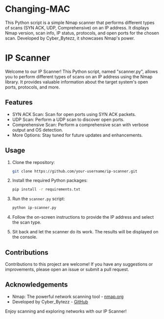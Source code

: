 # Changing-MAC
This Python script is a simple Nmap scanner that performs different types of scans (SYN ACK, UDP, Comprehensive) on an IP address. It displays Nmap version, scan info, IP status, protocols, and open ports for the chosen scan. Developed by Cyber_Bytezz, it showcases Nmap's power.
# IP Scanner

Welcome to our IP Scanner! This Python script, named "scanner.py", allows you to perform different types of scans on an IP address using the Nmap library. It provides valuable information about the target system's open ports, protocols, and more.

## Features

- SYN ACK Scan: Scan for open ports using SYN ACK packets.
- UDP Scan: Perform a UDP scan to discover open ports.
- Comprehensive Scan: Perform a comprehensive scan with verbose output and OS detection.
- More Options: Stay tuned for future updates and enhancements.

## Usage

1. Clone the repository:

   ```bash
   git clone https://github.com/your-username/ip-scanner.git
   ```

2. Install the required Python packages:

   ```bash
   pip install -r requirements.txt
   ```

3. Run the `scanner.py` script:

   ```bash
   python ip-scanner.py
   ```

4. Follow the on-screen instructions to provide the IP address and select the scan type.

5. Sit back and let the scanner do its work. The results will be displayed on the console.

## Contributions

Contributions to this project are welcome! If you have any suggestions or improvements, please open an issue or submit a pull request.


## Acknowledgements

- Nmap: The powerful network scanning tool - [nmap.org](https://nmap.org/)
- Developed by Cyber_Bytezz - [GitHub](https://github.com/cyberbytezz)

Enjoy scanning and exploring networks with our IP Scanner!

